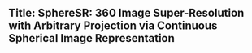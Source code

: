 ## Title: SphereSR: 360 Image Super-Resolution with Arbitrary Projection via Continuous Spherical Image Representation

